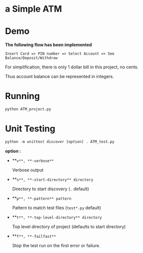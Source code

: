 # a Simple ATM

# Demo

**The following flow has been implemented**

```
Insert Card => PIN number => Select Account => See Balance/Deposit/Withdraw
```

For simplification, there is only 1 dollar bill in this project, no cents.

Thus account balance can be represented in integers.


# Running

```python
python ATM_project.py
```

# Unit Testing

```python
python -m unittest discover [option] . ATM_test.py
```

**option :** 

- **`v**, **-verbose**`
    
    Verbose output
    
- **`s**, **-start-directory** directory`
    
    Directory to start discovery (`.` default)
    
- **`p**, **-pattern** pattern`
    
    Pattern to match test files (`test*.py` default)
    
- **`t**, **-top-level-directory** directory`
    
    Top level directory of project (defaults to start directory)
    
- **`f**, **-failfast**`
    
    Stop the test run on the first error or failure.
